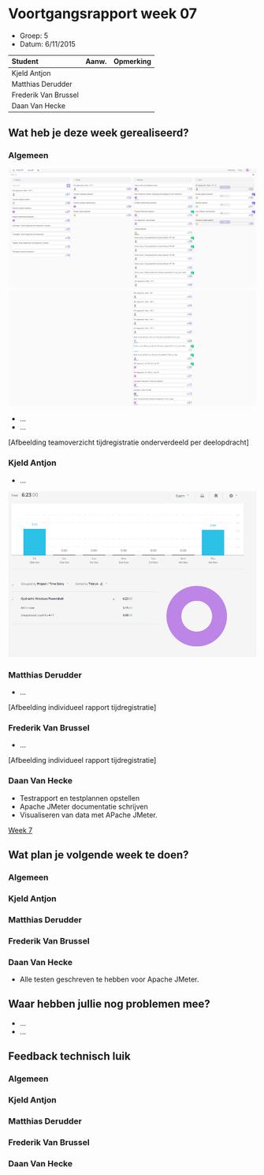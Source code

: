 # Voortgangsrapport week 07

* Groep: 5
* Datum: 6/11/2015

| Student  | Aanw. | Opmerking |
| :---     | :---  | :---      |
| Kjeld Antjon |       |           |
| Matthias Derudder |       |           |
| Frederik Van Brussel |       |           |
| Daan Van Hecke |       |           |

## Wat heb je deze week gerealiseerd?

### Algemeen

![deel1](./Screenshots/huboardweek7.1.png)
![deel2](./Screenshots/huboardweek7.2.png)

* ...
* ...

[Afbeelding teamoverzicht tijdregistratie onderverdeeld per deelopdracht]

### Kjeld Antjon

* ...

![week7](./Screenshots/togglweek7kjeld.png)

### Matthias Derudder

* ...

[Afbeelding individueel rapport tijdregistratie]

### Frederik Van Brussel

* ...

[Afbeelding individueel rapport tijdregistratie]

### Daan Van Hecke

* Testrapport en testplannen opstellen
* Apache JMeter documentatie schrijven
* Visualiseren van data met APache JMeter.

[Week 7](http://puu.sh/lbih7/7693e8371f.png)

## Wat plan je volgende week te doen?

### Algemeen
### Kjeld Antjon
### Matthias Derudder
### Frederik Van Brussel
### Daan Van Hecke
- Alle testen geschreven te hebben voor Apache JMeter.

## Waar hebben jullie nog problemen mee?

* ...
* ...

## Feedback technisch luik

### Algemeen

### Kjeld Antjon
### Matthias Derudder
### Frederik Van Brussel
### Daan Van Hecke

